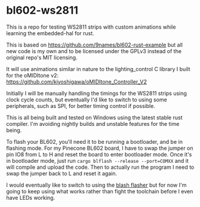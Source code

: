 # bl602-ws2811
This is a repo for testing WS2811 strips with custom animations while learning the embedded-hal for rust. 

This is based on https://github.com/9names/bl602-rust-example but all new code is my own and to be licensed under the GPLv3 instead of the original repo's MIT licensing.

It will use animations similar in nature to the lighting_control C library I built for the oMIDItone v2: https://github.com/kiyoshigawa/oMIDItone_Controller_V2

Initially I will be manually handling the timings for the WS2811 strips using clock cycle counts, but eventually I'd like to switch to using some peripherals, such as SPI, for better timing control if possible.

This is all being built and tested on Windows using the latest stable rust compiler. I'm avoiding nightly builds and unstable features for the time being.

To flash your BL602, you'll need it to be running a bootloader, and be in flashing mode. For my Pinecone BL602 board, I have to swap the jumper on pin IO8 from L to H and reset the board to enter bootloader mode. Once it's in bootloader mode, just run `cargo blflash --release --port=COMXX` and it will compile and upload the code. Then to actually run the program I need to swap the jumper back to L and reset it again.

I would eventually like to switch to using the [blash flasher](https://github.com/bjoernQ/blash) but for now I'm going to keep using what works rather than fight the toolchain before I even have LEDs working.
